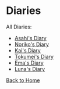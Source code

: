 # Diaries

All Diaries:
* [Asahi's Diary](https://astreatss.github.io/PD-Season-2-Archive/diaries/Danganronpa_%20Prospective%20Despair%20-%20Diaries%20(KG)%20-%20asahis-diary%20%5B850349025990410250%5D.html)
* [Noriko's Diary](https://astreatss.github.io/PD-Season-2-Archive/diaries/Danganronpa_%20Prospective%20Despair%20-%20Diaries%20(KG)%20-%20norikos-diary%20%5B851236337428594738%5D.html)
* [Kai's Diary](https://astreatss.github.io/PD-Season-2-Archive/diaries/Danganronpa_%20Prospective%20Despair%20-%20Diaries%20(KG)%20-%20kais-diary%20%5B851507947124162591%5D.html)
* [Tokumei's Diary](https://astreatss.github.io/PD-Season-2-Archive/diaries/Danganronpa_%20Prospective%20Despair%20-%20Diaries%20(KG)%20-%20tokumeis-diary%20%5B851574689629601792%5D.html)
* [Ema's Diary](https://astreatss.github.io/PD-Season-2-Archive/diaries/Danganronpa_%20Prospective%20Despair%20-%20Diaries%20(KG)%20-%20emas-diary%20%5B852282512716988536%5D.html)
* [Luna's Diary](https://astreatss.github.io/PD-Season-2-Archive/diaries/Danganronpa_%20Prospective%20Despair%20-%20Diaries%20(KG)%20-%20lunas-diary%20%5B855179203472523294%5D.html)

[Back to Home](https://astreatss.github.io/PD-Season-2-Archive/)